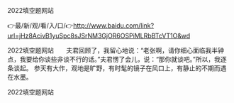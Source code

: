 2022填空题网站

👉最/新/观/看/入/口/👉http://www.baidu.com/link?url=jHz8AcivB1yuSpc8sJSrNM3GjOR6OSPiMLRbBTcVT1O&wd

2022填空题网站　　夫君回顾了，我留心地说：“老张啊，请你细心面临我半钟点，我要给你谈些非谈不行的话。”夫君愣了会儿，说：“那你就谈吧。”所以，我逐条谈起。
参天有大作，观地是旷野，有时髦的镜子在风口上，有静止的不期而遇在水墨。


2022填空题网站
